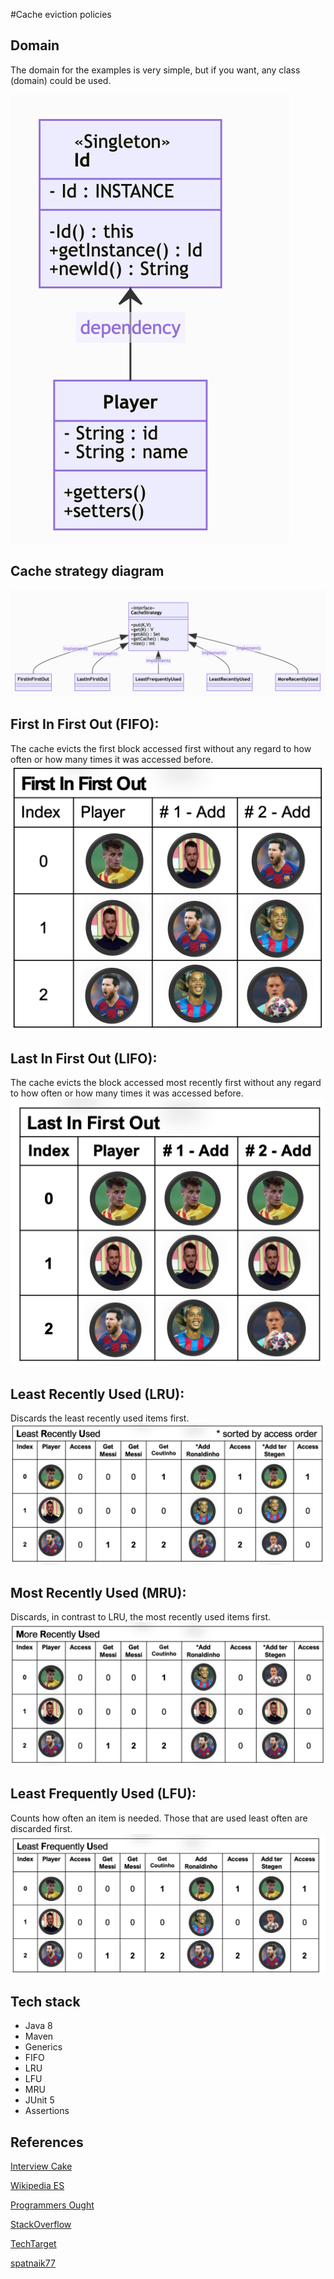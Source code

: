 #Cache eviction policies

## Domain
The domain for the examples is very simple, but if you want, any class (domain) could be used.

![](src/main/resources/Domain.png)

## Cache strategy diagram
![](src/main/resources/Cache_Strategy.png)

## First In First Out (FIFO): 
The cache evicts the first block accessed first without any regard to how often or how many times it was accessed before.
![](src/main/resources/FIFO.png)

## Last In First Out (LIFO): 
The cache evicts the block accessed most recently first without any regard to how often or how many times it was accessed before.
![](src/main/resources/LIFO.png)

## Least Recently Used (LRU): 
Discards the least recently used items first.
![](src/main/resources/LRU.png)

## Most Recently Used (MRU): 
Discards, in contrast to LRU, the most recently used items first.
![](src/main/resources/MRU.png)

## Least Frequently Used (LFU): 
Counts how often an item is needed. Those that are used least often are discarded first.
![](src/main/resources/LFU.png)

## Tech stack
* Java 8
* Maven
* Generics
* FIFO
* LRU
* LFU
* MRU
* JUnit 5
* Assertions

## References
[Interview Cake](https://www.interviewcake.com/concept/java/lru-cache)

[Wikipedia ES](https://es.wikipedia.org/wiki/Algoritmo_de_cach%C3%A9)

[Programmers Ought](https://www.programmersought.com/article/35722271759/)

[StackOverflow](https://stackoverflow.com/questions/5088128/why-does-cache-use-most-recently-used-mru-algorithm-as-evict-policy)

[TechTarget](https://searchstorage.techtarget.com/definition/cache-algorithm)

[spatnaik77](https://spatnaik77.wordpress.com/2014/06/13/simple-lrumru-based-cache-in-java/)
